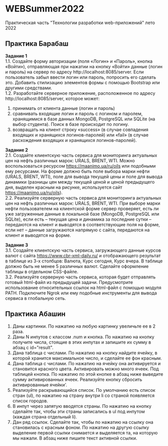 # WEBSummer2022

Практическая часть "Технологии разработки web-приложений" лето 2022

## Практика Барабаш
<b> Задание 1 </b>
<br> 1.1. Создайте форму авторизации (поля «Логин» и «Пароль», кнопка «Войти»), отправляющая при нажатии на кнопку «Войти» данные (логин и пароль) на сервер по адресу http://localhost:8085/server. Если пользователь забыл ввести логин или пароль, попросить его сделать это. Добавить стилизацию элементов формы с помощью Bootstrap или другими средствами.
<br> 1.2. Разработайте серверное приложение, расположенное по адресу http://localhost:8085/server, которое может:
1. принимать от клиента данные (логин и пароль)
2. сравнивать входящие логин и пароль с логином и паролем, хранящимися в базе данных MongoDB, PostgreSQL или SQLite (на выбор студента). Поиск в базе происходит по логину.
3. возвращать на клиент строку «success» (в случае совпадения входящих и хранящихся логинов-паролей) или «fail» (в случае расхождения входящих и хранящихся логинов-паролей).

<b>Задание 2</b>
<br> 2.1. Создайте клиентскую часть сервиса для мониторинга актуальных цен на нефть различных марок: URALS, BRENT, WTI. Можно воспользоваться ресурсом https://maanimo.ua/ru/oils или подобными ему ресурсами. На форме должно быть поле выбора марки нефти (URALS, BRENT, WTI), поле для вывода текущей цены и поле для вывода динамики (разницы цен между текущей ценой и ценой предыдущего дня, выделен красным на рисунке, используется сайт https://maanimo.ua/ru/oils).
<br>2.2. Реализуйте серверную часть сервиса для мониторинга актуальных цен на нефть различных марок: URALS, BRENT, WTI. При выборе марки нефти пользователем на клиентской форме сервер проверяет, есть ли уже загруженные данные в локальной базе (MongoDB, PostgreSQL или SQLite), если есть – текущая цена и динамика за последние сутки – передаются на клиент и выводятся в соответствующие поля на форме, если нет – данные загружаются напрямую с сайта, передаются на клиент и выводятся на форме.

<b>Задание 3</b>
<br>3.1. Создайте клиентскую часть сервиса, загружающего данные курсов валют с сайта https://www.cbr-xml-daily.ru/ и отображающего результат в таблице из 3-х столбцов: Валюта, Курс сегодня, Курс вчера. В таблице должно быть не менее 5 различных валют. Сделайте оформление таблицы в отдельном CSS-файле.
<br>3.2. Реализуйте серверную часть сервиса, которая будет отправлять готовый html-файл из предыдущей задачи. Предусмотрите использование относительных ссылок на html-файл c помощью модуля PATH. Подключите Ngrok или ему подобные инструменты для вывода сервиса в глобальную сеть.

## Практика Абашин
1. Даны картинки. По нажатию на любую картинку увеличьте ее в 2 раза.
2. Даны N инпутов с классом .num и кнопка. По нажатию на кнопку получите числа,
стоящие в этих инпутах и запишите их сумму в абзац с id="result".
3. Дана таблица с числами. По нажатию на кнопку найдите ячейку, в которой
хранится максимальное число, и сделайте ее фон красным.
4. Дана таблица с числами. По нажатию на ячейку она активируется и становится
красного цвета. Активировать можно много ячеек. Под таблицей кнопка. По
нажатию по этой кнопке в абзац ниже выведите сумму активированных ячеек.
Реализуйте кнопку сбросить активированные ячейки'.
5. Реализуйте раскрывающийся список. По умолчанию есть список стран (ul), по
нажатию на страну внутри li со страной появляется список городов.
6. В инпут через запятую вводятся страны. По нажатию на кнопку сделайте так,
чтобы эти страны записались в ul под инпутом (каждая страна отдельный li).
7. Дан ряд ссылок. Сделайте так, чтобы по нажатию на ссылку она становилась с
красным фоном. По нажатию на другую ссылку выделение первой ссылки
снимается и выделяется та, на которую мы нажали. В абзац ниже пишите текст
активной ссылки.
